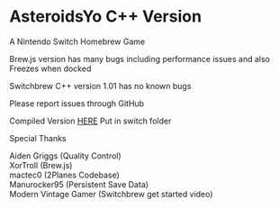# AsteroidsYo C++ Version
A Nintendo Switch Homebrew Game  



Brew.js version has many bugs including performance issues and also  
Freezes when docked  

Switchbrew C++ version 1.01 has no known bugs 

Please report issues through GitHub  

Compiled Version [HERE](https://drive.google.com/drive/folders/1A3uWwiEA5NhTwx3hCA7fLaQCuz3Vgcgg)
Put in switch folder  

Special Thanks  

Aiden Griggs (Quality Control)  
XorTroll (Brew.js)  
mactec0 (2Planes Codebase)  
Manurocker95 (Persistent Save Data)  
Modern Vintage Gamer (Switchbrew get started video)  


